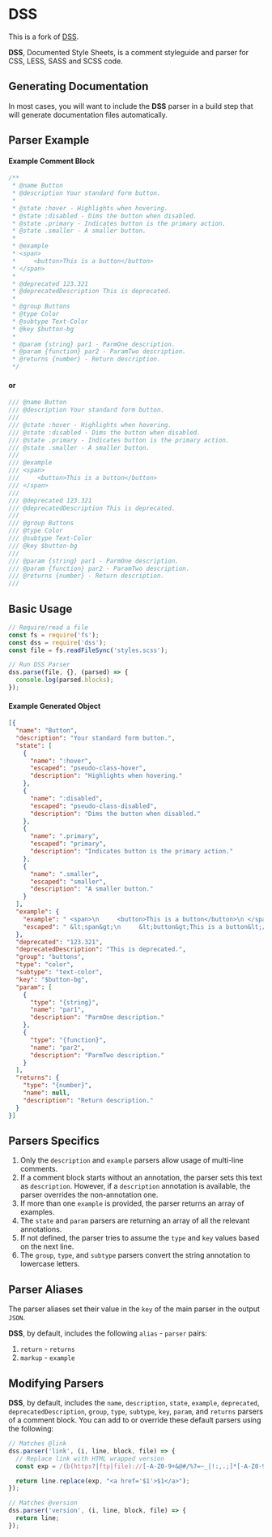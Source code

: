 # DSS

This is a fork of [DSS](https://github.com/DSSORG/DSS).

**DSS**, Documented Style Sheets, is a comment styleguide and parser for CSS, LESS, SASS and SCSS code.

## Generating Documentation

In most cases, you will want to include the **DSS** parser in a build step that will generate documentation files automatically.

## Parser Example

#### Example Comment Block

```css
/**
 * @name Button
 * @description Your standard form button.
 *
 * @state :hover - Highlights when hovering.
 * @state :disabled - Dims the button when disabled.
 * @state .primary - Indicates button is the primary action.
 * @state .smaller - A smaller button.
 *
 * @example
 * <span>
 *     <button>This is a button</button>
 * </span>
 *
 * @deprecated 123.321
 * @deprecatedDescription This is deprecated.
 *
 * @group Buttons
 * @type Color
 * @subtype Text-Color
 * @key $button-bg
 *
 * @param {string} par1 - ParmOne description.
 * @param {function} par2 - ParamTwo description.
 * @returns {number} - Return description.
 */
```
#### or

```scss
/// @name Button
/// @description Your standard form button.
///
/// @state :hover - Highlights when hovering.
/// @state :disabled - Dims the button when disabled.
/// @state .primary - Indicates button is the primary action.
/// @state .smaller - A smaller button.
///
/// @example
/// <span>
///     <button>This is a button</button>
/// </span>
///
/// @deprecated 123.321
/// @deprecatedDescription This is deprecated.
///
/// @group Buttons
/// @type Color
/// @subtype Text-Color
/// @key $button-bg
///
/// @param {string} par1 - ParmOne description.
/// @param {function} par2 - ParamTwo description.
/// @returns {number} - Return description.
///
```

## Basic Usage

```javascript
// Require/read a file
const fs = require('fs');
const dss = require('dss');
const file = fs.readFileSync('styles.scss');

// Run DSS Parser
dss.parse(file, {}, (parsed) => {
  console.log(parsed.blocks);
});
```

#### Example Generated Object

```json
[{
  "name": "Button",
  "description": "Your standard form button.",
  "state": [
    {
      "name": ":hover",
      "escaped": "pseudo-class-hover",
      "description": "Highlights when hovering."
    },
    {
      "name": ":disabled",
      "escaped": "pseudo-class-disabled",
      "description": "Dims the button when disabled."
    },
    {
      "name": ".primary",
      "escaped": "primary",
      "description": "Indicates button is the primary action."
    },
    {
      "name": ".smaller",
      "escaped": "smaller",
      "description": "A smaller button."
    }
  ],
  "example": {
    "example": " <span>\n     <button>This is a button</button>\n </span>",
    "escaped": " &lt;span&gt;\n     &lt;button&gt;This is a button&lt;/button&gt;\n &lt;/span&gt;"
  },
  "deprecated": "123.321",
  "deprecatedDescription": "This is deprecated.",
  "group": "buttons",
  "type": "color",
  "subtype": "text-color",
  "key": "$button-bg",
  "param": [
    {
      "type": "{string}",
      "name": "par1",
      "description": "ParmOne description."
    },
    {
      "type": "{function}",
      "name": "par2",
      "description": "ParmTwo description."
    }
  ],
  "returns": {
    "type": "{number}",
    "name": null,
    "description": "Return description."
  }
}]
```

## Parsers Specifics

1. Only the `description` and `example` parsers allow usage of multi-line comments.
1. If a comment block starts without an annotation, the parser sets this text as `description`. However, if a `description` annotation is available, the parser overrides the non-annotation one.
1. If more than one `example` is provided, the parser returns an array of examples.
1. The `state` and `param` parsers are returning an array of all the relevant annotations.
1. If not defined, the parser tries to assume the `type` and `key` values based on the next line.
1. The `group`, `type`, and `subtype` parsers convert the string annotation to lowercase letters.

## Parser Aliases

The parser aliases set their value in the `key` of the main parser in the output `JSON`.

**DSS**, by default, includes the following `alias` - `parser` pairs:

1. `return` - `returns`
1. `markup` - `example`

## Modifying Parsers

**DSS**, by default, includes the `name`, `description`, `state`, `example`, `deprecated`, `deprecatedDescription`, `group`, `type`, `subtype`, `key`, `param`, and `returns` parsers of a comment block. You can add to or override these default parsers using the following:

```javascript
// Matches @link
dss.parser('link', (i, line, block, file) => {
  // Replace link with HTML wrapped version
  const exp = /(b(https?|ftp|file)://[-A-Z0-9+&@#/%?=~_|!:,.;]*[-A-Z0-9+&@#/%=~_|])/ig;

  return line.replace(exp, "<a href='$1'>$1</a>");
});
```

```javascript
// Matches @version
dss.parser('version', (i, line, block, file) => {
  return line;
});
```
